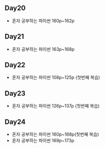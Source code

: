 ## Day20

* 혼자 공부하는 파이썬 160p~162p

## Day21

* 혼자 공부하는 파이썬 163p~168p

## Day22

* 혼자 공부하는 파이썬 108p~125p (첫번째 복습)

## Day23

* 혼자 공부하는 파이썬 126p~137p (첫번째 복습)

## Day24

* 혼자 공부하는 파이썬 160p~168p(첫번째 복습)
* 혼자 공부하는 파이썬 169p~173p
